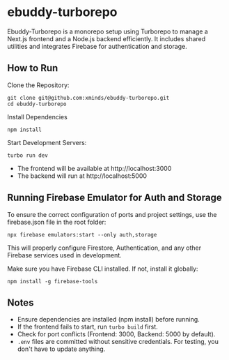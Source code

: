 # ebuddy-turborepo  
Ebuddy-Turborepo is a monorepo setup using Turborepo to manage a Next.js frontend and a Node.js backend efficiently. It includes shared utilities and integrates Firebase for authentication and storage.

## How to Run

Clone the Repository:
```
git clone git@github.com:xminds/ebuddy-turborepo.git
cd ebuddy-turborepo
```

Install Dependencies
```
npm install
```

Start Development Servers:

```
turbo run dev
```
* The frontend will be available at http://localhost:3000
* The backend will run at http://localhost:5000



## Running Firebase Emulator for Auth and Storage

To ensure the correct configuration of ports and project settings, use the firebase.json file in the root folder:
```
npx firebase emulators:start --only auth,storage
```
This will properly configure Firestore, Authentication, and any other Firebase services used in development.

Make sure you have Firebase CLI installed. If not, install it globally:
```
npm install -g firebase-tools
```


## Notes

* Ensure dependencies are installed (npm install) before running.
* If the frontend fails to start, run `turbo build` first.
* Check for port conflicts (Frontend: 3000, Backend: 5000 by default).
* `.env` files are committed without sensitive credentials. For testing, you don't have to update anything.


